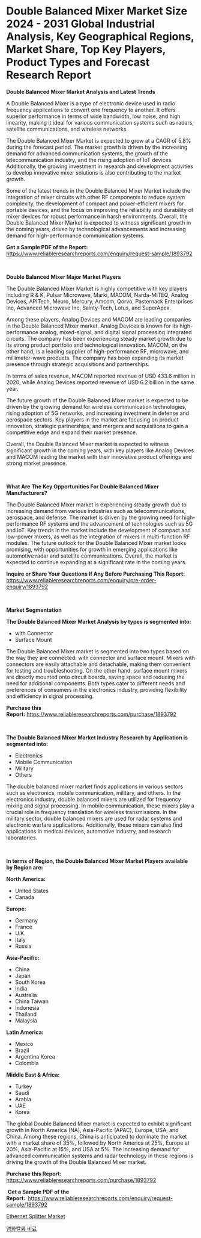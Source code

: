 <p><h1>Double Balanced Mixer Market Size 2024 - 2031 Global Industrial Analysis, Key Geographical Regions, Market Share, Top Key Players, Product Types and Forecast Research Report</h1></p><p><strong>Double Balanced Mixer Market Analysis and Latest Trends</strong></p>
<p><p>A Double Balanced Mixer is a type of electronic device used in radio frequency applications to convert one frequency to another. It offers superior performance in terms of wide bandwidth, low noise, and high linearity, making it ideal for various communication systems such as radars, satellite communications, and wireless networks.</p><p>The Double Balanced Mixer Market is expected to grow at a CAGR of 5.8% during the forecast period. The market growth is driven by the increasing demand for advanced communication systems, the growth of the telecommunication industry, and the rising adoption of IoT devices. Additionally, the growing investment in research and development activities to develop innovative mixer solutions is also contributing to the market growth.</p><p>Some of the latest trends in the Double Balanced Mixer Market include the integration of mixer circuits with other RF components to reduce system complexity, the development of compact and power-efficient mixers for portable devices, and the focus on improving the reliability and durability of mixer devices for robust performance in harsh environments. Overall, the Double Balanced Mixer Market is expected to witness significant growth in the coming years, driven by technological advancements and increasing demand for high-performance communication systems.</p></p>
<p><strong>Get a Sample PDF of the Report:&nbsp;</strong> <a href="https://www.reliableresearchreports.com/enquiry/request-sample/1893792">https://www.reliableresearchreports.com/enquiry/request-sample/1893792</a></p>
<p>&nbsp;</p>
<p><strong>Double Balanced Mixer Major Market Players</strong></p>
<p><p>The Double Balanced Mixer Market is highly competitive with key players including R & K, Pulsar Microwave, Marki, MACOM, Narda-MITEQ, Analog Devices, APITech, Meuro, Mercury, Amcom, Qorvo, Pasternack Enterprises Inc, Advanced Microwave Inc, Sainty-Tech, Lotus, and SuperApex.</p><p>Among these players, Analog Devices and MACOM are leading companies in the Double Balanced Mixer market. Analog Devices is known for its high-performance analog, mixed-signal, and digital signal processing integrated circuits. The company has been experiencing steady market growth due to its strong product portfolio and technological innovation. MACOM, on the other hand, is a leading supplier of high-performance RF, microwave, and millimeter-wave products. The company has been expanding its market presence through strategic acquisitions and partnerships.</p><p>In terms of sales revenue, MACOM reported revenue of USD 433.6 million in 2020, while Analog Devices reported revenue of USD 6.2 billion in the same year.</p><p>The future growth of the Double Balanced Mixer market is expected to be driven by the growing demand for wireless communication technologies, rising adoption of 5G networks, and increasing investment in defense and aerospace sectors. Key players in the market are focusing on product innovation, strategic partnerships, and mergers and acquisitions to gain a competitive edge and expand their market presence.</p><p>Overall, the Double Balanced Mixer market is expected to witness significant growth in the coming years, with key players like Analog Devices and MACOM leading the market with their innovative product offerings and strong market presence.</p></p>
<p>&nbsp;</p>
<p><strong>What Are The Key Opportunities For Double Balanced Mixer Manufacturers?</strong></p>
<p><p>The Double Balanced Mixer market is experiencing steady growth due to increasing demand from various industries such as telecommunications, aerospace, and defense. The market is driven by the growing need for high-performance RF systems and the advancement of technologies such as 5G and IoT. Key trends in the market include the development of compact and low-power mixers, as well as the integration of mixers in multi-function RF modules. The future outlook for the Double Balanced Mixer market looks promising, with opportunities for growth in emerging applications like automotive radar and satellite communications. Overall, the market is expected to continue expanding at a significant rate in the coming years.</p></p>
<p><strong>Inquire or Share Your Questions If Any Before Purchasing This Report:</strong> <a href="https://www.reliableresearchreports.com/enquiry/pre-order-enquiry/1893792">https://www.reliableresearchreports.com/enquiry/pre-order-enquiry/1893792</a></p>
<p>&nbsp;</p>
<p><strong>Market Segmentation</strong></p>
<p><strong>The Double Balanced Mixer Market Analysis by types is segmented into:</strong></p>
<p><ul><li>with Connector</li><li>Surface Mount</li></ul></p>
<p><p>The Double Balanced Mixer market is segmented into two types based on the way they are connected: with connector and surface mount. Mixers with connectors are easily attachable and detachable, making them convenient for testing and troubleshooting. On the other hand, surface mount mixers are directly mounted onto circuit boards, saving space and reducing the need for additional components. Both types cater to different needs and preferences of consumers in the electronics industry, providing flexibility and efficiency in signal processing.</p></p>
<p><strong>Purchase this Report:&nbsp;</strong><a href="https://www.reliableresearchreports.com/purchase/1893792">https://www.reliableresearchreports.com/purchase/1893792</a></p>
<p>&nbsp;</p>
<p><strong>The Double Balanced Mixer Market Industry Research by Application is segmented into:</strong></p>
<p><ul><li>Electronics</li><li>Mobile Communication</li><li>Military</li><li>Others</li></ul></p>
<p><p>The double balanced mixer market finds applications in various sectors such as electronics, mobile communication, military, and others. In the electronics industry, double balanced mixers are utilized for frequency mixing and signal processing. In mobile communication, these mixers play a crucial role in frequency translation for wireless transmissions. In the military sector, double balanced mixers are used for radar systems and electronic warfare applications. Additionally, these mixers can also find applications in medical devices, automotive industry, and research laboratories.</p></p>
<p>&nbsp;</p>
<p><strong>In terms of Region, the Double Balanced Mixer Market Players available by Region are:</strong></p>
<p>
    <p> <strong> North America: </strong>
        <ul>
            <li>United States</li>
            <li>Canada</li>
        </ul>
        </p> 
    <p> <strong> Europe: </strong>
        <ul>
            <li>Germany</li>
            <li>France</li>
            <li>U.K.</li>
            <li>Italy</li>
            <li>Russia</li>
        </ul>
        </p> 
    <p> <strong> Asia-Pacific: </strong>
        <ul>
            <li>China</li>
            <li>Japan</li>
            <li>South Korea</li>
            <li>India</li>
            <li>Australia</li>
            <li>China Taiwan</li>
            <li>Indonesia</li>
            <li>Thailand</li>
            <li>Malaysia</li>
        </ul>
        </p> 
    <p> <strong> Latin America: </strong>
        <ul>
            <li>Mexico</li>
            <li>Brazil</li>
            <li>Argentina Korea</li>
            <li>Colombia</li>
        </ul>
        </p> 
    <p> <strong> Middle East & Africa: </strong>
        <ul>
            <li>Turkey</li>
            <li>Saudi</li>
            <li>Arabia</li>
            <li>UAE</li>
            <li>Korea</li>
        </ul>
    </p>
    </p>
<p><p>The global Double Balanced Mixer market is expected to exhibit significant growth in North America (NA), Asia-Pacific (APAC), Europe, USA, and China. Among these regions, China is anticipated to dominate the market with a market share of 35%, followed by North America at 25%, Europe at 20%, Asia-Pacific at 15%, and USA at 5%. The increasing demand for advanced communication systems and radar technology in these regions is driving the growth of the Double Balanced Mixer market.</p></p>
<p><strong>Purchase this Report: </strong><a href="https://www.reliableresearchreports.com/purchase/1893792">https://www.reliableresearchreports.com/purchase/1893792</a></p>
<p>&nbsp;<strong>Get a Sample PDF of the Report:&nbsp;&nbsp;</strong><a href="https://www.reliableresearchreports.com/enquiry/request-sample/1893792">https://www.reliableresearchreports.com/enquiry/request-sample/1893792</a></p>
<p><strong></strong></p>
<p><p><a href="https://github.com/jj19131/Market-Research-Report-List-2/blob/main/ethernet-splitter-market.md">Ethernet Splitter Market</a></p><p><a href="https://github.com/plelbej847484502/Market-Research-Report-List-1/blob/main/129622511119.md">염화칼륨 비료</a></p></p>